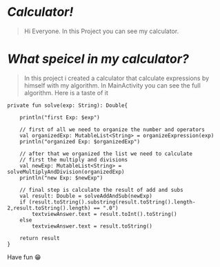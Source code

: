# ***Calculator!***
> Hi Everyone.
> In this Project you can see my calculator.

# ***What speicel in my calculator?***
> In this project i created a calculator that calculate expressions by himself with my algorithm.
> In MainActivity you can see the full algorithm.
> Here is a taste of it 

    private fun solve(exp: String): Double{

        println("first Exp: $exp")

        // first of all we need to organize the number and operators
        val organizedExp: MutableList<String> = organizeExpression(exp)
        println("organized Exp: $organizedExp")

        // after that we organized the list we need to calculate
        // first the multiply and divisions
        val newExp: MutableList<String> = solveMultiplyAndDivision(organizedExp)
        println("new Exp: $newExp")

        // final step is calculate the result of add and subs
        val result: Double = solveAddAndSub(newExp)
        if (result.toString().substring(result.toString().length-2,result.toString().length) == ".0")
            textviewAnswer.text = result.toInt().toString()
        else
            textviewAnswer.text = result.toString()

        return result
    }


Have fun 😁
